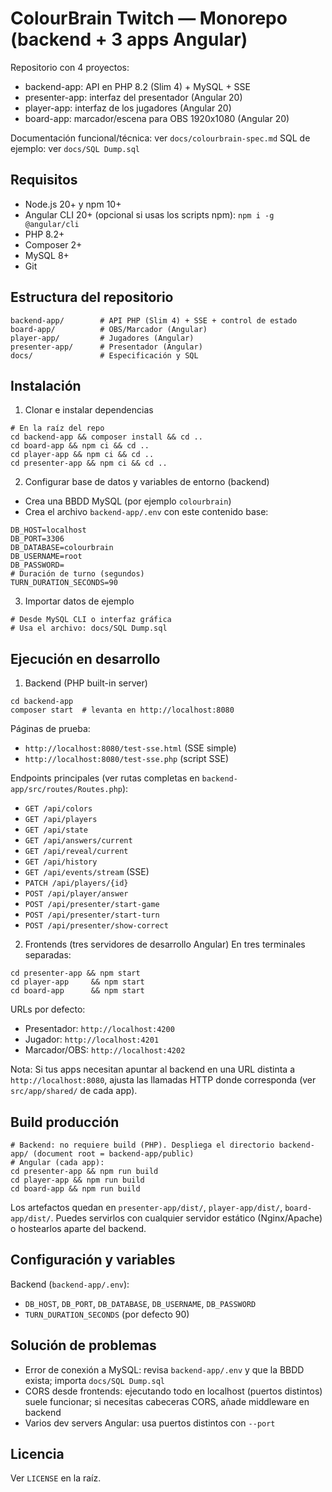 # ColourBrain Twitch — Monorepo (backend + 3 apps Angular)

Repositorio con 4 proyectos:
- backend-app: API en PHP 8.2 (Slim 4) + MySQL + SSE
- presenter-app: interfaz del presentador (Angular 20)
- player-app: interfaz de los jugadores (Angular 20)
- board-app: marcador/escena para OBS 1920x1080 (Angular 20)

Documentación funcional/técnica: ver `docs/colourbrain-spec.md`
SQL de ejemplo: ver `docs/SQL Dump.sql`

## Requisitos
- Node.js 20+ y npm 10+
- Angular CLI 20+ (opcional si usas los scripts npm): `npm i -g @angular/cli`
- PHP 8.2+
- Composer 2+
- MySQL 8+
- Git

## Estructura del repositorio
```
backend-app/        # API PHP (Slim 4) + SSE + control de estado
board-app/          # OBS/Marcador (Angular)
player-app/         # Jugadores (Angular)
presenter-app/      # Presentador (Angular)
docs/               # Especificación y SQL
```

## Instalación
1) Clonar e instalar dependencias
```
# En la raíz del repo
cd backend-app && composer install && cd ..
cd board-app && npm ci && cd ..
cd player-app && npm ci && cd ..
cd presenter-app && npm ci && cd ..
```

2) Configurar base de datos y variables de entorno (backend)
- Crea una BBDD MySQL (por ejemplo `colourbrain`)
- Crea el archivo `backend-app/.env` con este contenido base:
```
DB_HOST=localhost
DB_PORT=3306
DB_DATABASE=colourbrain
DB_USERNAME=root
DB_PASSWORD=
# Duración de turno (segundos)
TURN_DURATION_SECONDS=90
```

3) Importar datos de ejemplo
```
# Desde MySQL CLI o interfaz gráfica
# Usa el archivo: docs/SQL Dump.sql
```

## Ejecución en desarrollo
1) Backend (PHP built-in server)
```
cd backend-app
composer start  # levanta en http://localhost:8080
```
Páginas de prueba:
- `http://localhost:8080/test-sse.html` (SSE simple)
- `http://localhost:8080/test-sse.php` (script SSE)

Endpoints principales (ver rutas completas en `backend-app/src/routes/Routes.php`):
- `GET /api/colors`
- `GET /api/players`
- `GET /api/state`
- `GET /api/answers/current`
- `GET /api/reveal/current`
- `GET /api/history`
- `GET /api/events/stream` (SSE)
- `PATCH /api/players/{id}`
- `POST /api/player/answer`
- `POST /api/presenter/start-game`
- `POST /api/presenter/start-turn`
- `POST /api/presenter/show-correct`

2) Frontends (tres servidores de desarrollo Angular)
En tres terminales separadas:
```
cd presenter-app && npm start
cd player-app     && npm start
cd board-app      && npm start
```
URLs por defecto:
- Presentador: `http://localhost:4200`
- Jugador: `http://localhost:4201`
- Marcador/OBS: `http://localhost:4202`

Nota: Si tus apps necesitan apuntar al backend en una URL distinta a `http://localhost:8080`, ajusta las llamadas HTTP donde corresponda (ver `src/app/shared/` de cada app).

## Build producción
```
# Backend: no requiere build (PHP). Despliega el directorio backend-app/ (document root = backend-app/public)
# Angular (cada app):
cd presenter-app && npm run build
cd player-app && npm run build
cd board-app && npm run build
```
Los artefactos quedan en `presenter-app/dist/`, `player-app/dist/`, `board-app/dist/`. Puedes servirlos con cualquier servidor estático (Nginx/Apache) o hostearlos aparte del backend.

## Configuración y variables
Backend (`backend-app/.env`):
- `DB_HOST`, `DB_PORT`, `DB_DATABASE`, `DB_USERNAME`, `DB_PASSWORD`
- `TURN_DURATION_SECONDS` (por defecto 90)

## Solución de problemas
- Error de conexión a MySQL: revisa `backend-app/.env` y que la BBDD exista; importa `docs/SQL Dump.sql`
- CORS desde frontends: ejecutando todo en localhost (puertos distintos) suele funcionar; si necesitas cabeceras CORS, añade middleware en backend
- Varios dev servers Angular: usa puertos distintos con `--port`

## Licencia
Ver `LICENSE` en la raíz.

